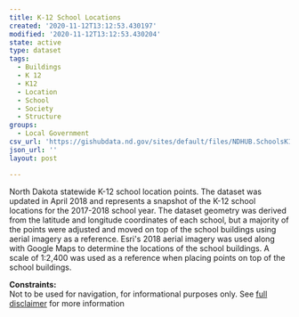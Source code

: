 ```yaml
---
title: K-12 School Locations
created: '2020-11-12T13:12:53.430197'
modified: '2020-11-12T13:12:53.430204'
state: active
type: dataset
tags:
  - Buildings
  - K 12
  - K12
  - Location
  - School
  - Society
  - Structure
groups:
  - Local Government
csv_url: 'https://gishubdata.nd.gov/sites/default/files/NDHUB.SchoolsK12_0.csv'
json_url: ''
layout: post

---
```

<p>North Dakota statewide K-12 school location points. The dataset was updated in April 2018 and represents a snapshot of the K-12 school locations for the 2017-2018 school year. The dataset geometry was derived from the latitude and longitude coordinates of each school, but a majority of the points were adjusted and moved on top of the school buildings using aerial imagery as a reference. Esri's 2018 aerial imagery was used along with Google Maps to determine the locations of the school buildings. A scale of 1:2,400 was used as a reference when placing points on top of the school buildings.</p>
<p><strong>Constraints:</strong><br />
Not to be used for navigation, for informational purposes only. See <a href="/north-dakota-disclaimer">full disclaimer</a> for more information</p>

